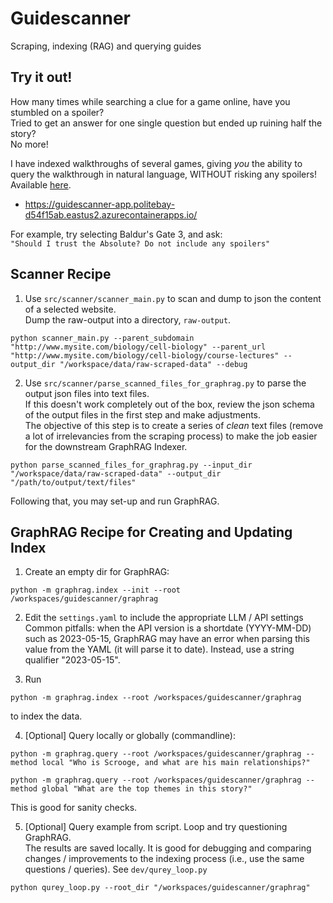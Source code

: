 # Guidescanner
Scraping, indexing (RAG) and querying guides

## Try it out!
How many times while searching a clue for a game online, have you stumbled on a spoiler? <br>
Tried to get an answer for one single question but ended up ruining half the story? <br>
No more! 

I have indexed walkthroughs of several games, giving *you* the ability to query the walkthrough in natural language, WITHOUT risking any spoilers! <br>
Available [here](https://guidescanner-app.politebay-d54f15ab.eastus2.azurecontainerapps.io/).
* https://guidescanner-app.politebay-d54f15ab.eastus2.azurecontainerapps.io/

For example, try selecting Baldur's Gate 3, and ask: <br>
`"Should I trust the Absolute? Do not include any spoilers"`

## Scanner Recipe

1. Use `src/scanner/scanner_main.py` to scan and dump to json the content of a selected website.<br>
Dump the raw-output into a directory, `raw-output`.<br>
``` 
python scanner_main.py --parent_subdomain "http://www.mysite.com/biology/cell-biology" --parent_url "http://www.mysite.com/biology/cell-biology/course-lectures" --output_dir "/workspace/data/raw-scraped-data" --debug 
```

2. Use `src/scanner/parse_scanned_files_for_graphrag.py` to parse the output json files into text files. <br>
If this doesn't work completely out of the box, review the json schema of the output files in the first step and make adjustments.<br>
The objective of this step is to create a series of *clean* text files (remove a lot of irrelevancies from the scraping process) to make the job easier for the downstream GraphRAG Indexer. <br>
```
python parse_scanned_files_for_graphrag.py --input_dir "/workspace/data/raw-scraped-data" --output_dir "/path/to/output/text/files"
```


Following that, you may set-up and run GraphRAG.


## GraphRAG Recipe for Creating and Updating Index
1. Create an empty dir for GraphRAG: <br>
```
python -m graphrag.index --init --root /workspaces/guidescanner/graphrag
```

2. Edit the ```settings.yaml``` to include the appropriate LLM / API settings <br>
Common pitfalls: when the API version is a shortdate (YYYY-MM-DD) such as 2023-05-15, GraphRAG may have an error when parsing this value from the YAML (it will parse it to date). Instead, use a string qualifier "2023-05-15".

3. Run <br>
```
python -m graphrag.index --root /workspaces/guidescanner/graphrag
```
to index the data.

4. [Optional] Query locally or globally (commandline):<br>
```
python -m graphrag.query --root /workspaces/guidescanner/graphrag --method local "Who is Scrooge, and what are his main relationships?"
```

```
python -m graphrag.query --root /workspaces/guidescanner/graphrag --method global "What are the top themes in this story?"
```
This is good for sanity checks.

5. [Optional] Query example from script. Loop and try questioning GraphRAG. <br>
The results are saved locally. It is good for debugging and comparing changes / improvements to the indexing process (i.e., use the same questions / queries). See `dev/qurey_loop.py`
``` 
python qurey_loop.py --root_dir "/workspaces/guidescanner/graphrag" 
```
